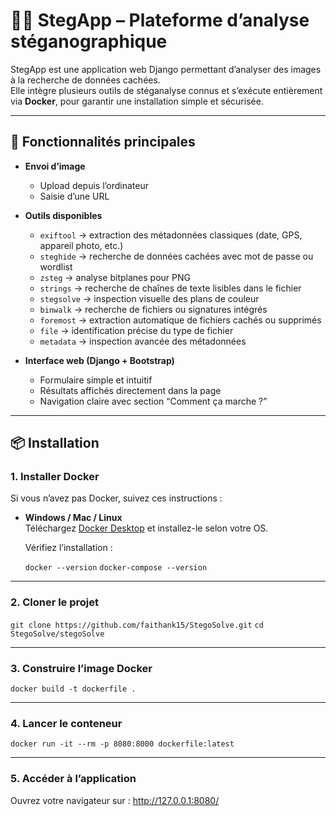 # 🕵️‍♂️ StegApp – Plateforme d’analyse stéganographique

StegApp est une application web Django permettant d’analyser des images à la recherche de données cachées.  
Elle intègre plusieurs outils de stéganalyse connus et s’exécute entièrement via **Docker**, pour garantir une installation simple et sécurisée.

---

## 🚀 Fonctionnalités principales

- **Envoi d’image**
  - Upload depuis l’ordinateur
  - Saisie d’une URL

- **Outils disponibles**
  - `exiftool` → extraction des métadonnées classiques (date, GPS, appareil photo, etc.)
  - `steghide` → recherche de données cachées avec mot de passe ou wordlist
  - `zsteg` → analyse bitplanes pour PNG
  - `strings` → recherche de chaînes de texte lisibles dans le fichier
  - `stegsolve` → inspection visuelle des plans de couleur
  - `binwalk` → recherche de fichiers ou signatures intégrés
  - `foremost` → extraction automatique de fichiers cachés ou supprimés
  - `file` → identification précise du type de fichier
  - `metadata` → inspection avancée des métadonnées

- **Interface web (Django + Bootstrap)**
  - Formulaire simple et intuitif
  - Résultats affichés directement dans la page
  - Navigation claire avec section “Comment ça marche ?”

---

## 📦 Installation

### 1. Installer Docker

Si vous n’avez pas Docker, suivez ces instructions :

- **Windows / Mac / Linux**  
  Téléchargez [Docker Desktop](https://docs.docker.com/get-started/get-docker) et installez-le selon votre OS.

  Vérifiez l’installation :

  `docker --version`
  `docker-compose --version`

---

### 2. Cloner le projet

`git clone https://github.com/faithank15/StegoSolve.git`
`cd StegoSolve/stegoSolve`

---

### 3. Construire l’image Docker

`docker build -t dockerfile .`

---

### 4. Lancer le conteneur

`docker run -it --rm -p 8080:8000 dockerfile:latest`

---

### 5. Accéder à l’application

Ouvrez votre navigateur sur : http://127.0.0.1:8080/

